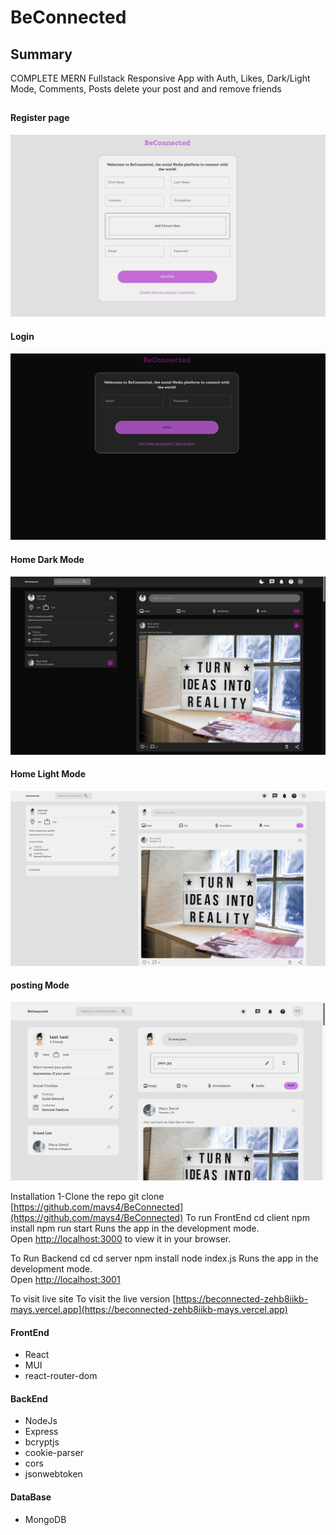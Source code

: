 # BeConnected
## Summary

COMPLETE MERN Fullstack Responsive App with Auth, Likes, Dark/Light Mode, Comments, Posts delete your post and and remove friends  


## 
#### Register page
![register](client/public/assets/register.png)
#### Login 
![login](client/public/assets/login.png)
#### Home Dark Mode
![home-dark](client/public/assets/home-dark.png)
#### Home Light Mode
![home-light](client/public/assets/home-light.png)

#### posting Mode
![posting](client/public/assets/posting.png)


Installation
1-Clone the repo
git clone [https://github.com/mays4/BeConnected](https://github.com/mays4/BeConnected)
To run FrontEnd 
cd client 
npm install 
npm run start
Runs the app in the development mode.\
Open [http://localhost:3000](http://localhost:3000) to view it in your browser.


To Run Backend
cd cd server 
npm install 
node index.js
Runs the app in the development mode.\
Open [http://localhost:3001](http://localhost:3001)

To visit live site 
To visit the live version [https://beconnected-zehb8iikb-mays.vercel.app](https://beconnected-zehb8iikb-mays.vercel.app)



#### FrontEnd
- React 
- MUI
- react-router-dom


#### BackEnd

- NodeJs
- Express
- bcryptjs
- cookie-parser
- cors
- jsonwebtoken

#### DataBase
- MongoDB

